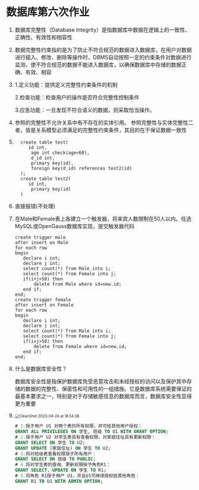 # 数据库第六次作业

1. 数据库完整性（Database Integrity）是指数据库中数据在逻辑上的一致性、正确性、有效性和相容性

2. 数据完整性约束指的是为了防止不符合规范的数据进入数据库，在用户对数据进行插入、修改、删除等操作时，DBMS自动按照一定的约束条件对数据进行监测，使不符合规范的数据不能进入数据库，以确保数据库中存储的数据正确、有效、相容

3. 1.定义功能：提供定义完整性约束条件的机制

     2.检查功能：检查用户的操作是否符合完整性控制条件

     3.应急功能：一旦发现不符合语义的数据，则采取恰当操作。

4. 参照的完整性不允许关系中有不存在的实体引用。 参照完整性与实体完整性二者，皆是关系模型必须满足的完整性约束条件，其目的在于保证数据一致性

5. ```mysql
     create table test(
     	id int,
         age int check(age<60),
         d_id int,
         primary key(id),
         foreign key(d_id) references test2(id)
     );
     create table test2(
     	id int,
         primary key(id)
     )
     ```

6. 直接报错(不处理)

7. 在Male和Female表上各建立一个触发器，将来宾人数限制在50人以内。任选MySQL或OpenGauss数据库实现，提交触发器代码

     ```mysql
     create trigger male
     after insert on Male
     for each row
     begin
     	declare i int;
     	declare j int;
     	select count(*) from Male into i;
     	select count(*) from Female into j;
     	if(i+j>50) then
     		delete from Male where id=new.id;
     	end if;
     end;
     create trigger female
     after insert on Female
     for each row
     begin
     	declare i int;
     	declare j int;
     	select count(*) from Male into i;
     	select count(*) from Female into j;
     	if(i+j>50) then
     		delete from Female where id=new.id;
     	end if;
     end;
     ```

8. 什么是数据库安全性？

     数据库安全性是指保护数据库免受恶意攻击和未经授权的访问以及保护其中存储的数据的完整性、保密性和可用性的一组措施。它是数据库系统需要保证的最基本要求之一，特别是对于存储敏感信息的数据库而言，数据库安全性显得更为重要

9. <img src="/Users/wwt13/Documents/Notes/assets/CleanShot 2023-04-24 at 18.54.38.png" alt="CleanShot 2023-04-24 at 18.54.38" style="zoom:70%;" />

     ```sql
     # 1.授子用户 U1 对两个表的所有权限，并可给其他用户授权：
     GRANT ALL PRIVILEGES ON 学生, 班级 TO U1 WITH GRANT OPTION;
     # 2.授子用户 U2 对学生表具有查看权限，对家庭住址具有更新权限：
     GRANT SELECT ON 学生 TO U2;
     GRANT UPDATE (家庭住址) ON 学生 TO U2;
     # 3.将对班级表查看权限授子所有用户：
     GRANT SELECT ON 班级 TO PUBLIC;
     # 4.将对学生表的查询、更新权限授予角色R1：
     GRANT SELECT, UPDATE ON 学生 TO R1;
     # 5.将角色 R1授子用户 U1，并且U1可继续授权给其他角色：
     GRANT R1 TO U1 WITH ADMIN OPTION;
     ```

     